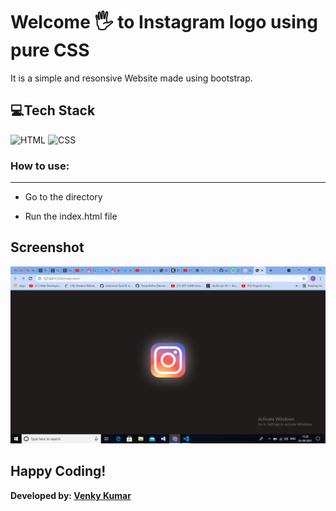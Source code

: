 # Welcome 🖐 to Instagram logo using pure CSS
It is a simple and resonsive Website made using bootstrap.

## 💻Tech Stack

![HTML](https://img.shields.io/badge/html5%20-%23E34F26.svg?&style=for-the-badge&logo=html5&logoColor=white)
![CSS](https://img.shields.io/badge/css3%20-%231572B6.svg?&style=for-the-badge&logo=css3&logoColor=white)


### How to use:

---
- Go to the directory

- Run the index.html file

## Screenshot

![](image/insta.png)

## Happy Coding!

<strong>Developed by: <a href="https://github.com/BoddepallyVenkatesh06">Venky Kumar</a>